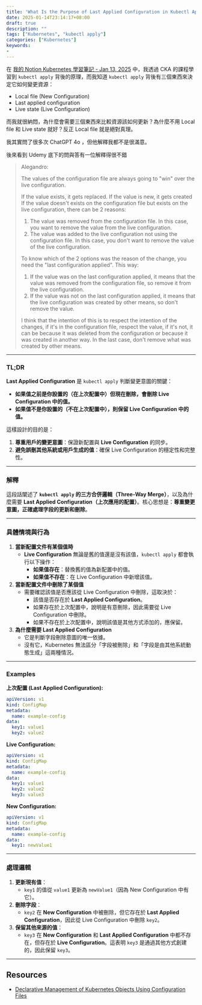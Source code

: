 ```yaml
---
title: 'What Is the Purpose of Last Applied Configuration in Kubectl Apply'
date: 2025-01-14T23:14:17+08:00
draft: true
description: ""
tags: ["Kubernetes", "kubectl apply"]
categories: ["Kubernetes"]
keywords:
- 
---
```

在 [我的 Notion Kubernetes 學習筆記 - Jan 13, 2025](https://shiun.notion.site/kubectl-apply-Last-applied-configuration-17aea7e0d9d08032a08ef251c7b55f1e?pvs=4) 中，我透過 CKA 的課程學習到 `kubectl apply` 背後的原理，而我知道 `kubectl apply` 背後有三個東西來決定它如何變更資源：

- Local file (New Configuration)
- Last applied configuration
- Live state (Live Configuration)

而我就很納悶，為什麼會需要三個東西來比較資源該如何更新？為什麼不用 Local file 和 Live state 就好？反正 Local file 就是絕對真理。

我其實問了很多次 ChatGPT 4o ，但他解釋我都不是很滿意。

後來看到 Udemy 底下的問與答有一位解釋得很不錯

> Alegandro:
>
>
> The values of the configuration file are always going to "win" over the live configuration.
>
> If the value exists, it gets replaced.
> If the value is new, it gets created
> If the value doesn't exists on the configuration file but exists on the live configuration, there can be 2 reasons:
>
> 1. The value was removed from the configuration file. In this case, you want to remove the value from the live configuration.
> 2. The value was added to the live configuration not using the configuration file. In this case, you don't want to remove the value of the live configuration.
>
> To know which of the 2 options was the reason of the change, you need the "last configuration applied".
> This way:
>
> 1. If the value was on the last configuration applied, it means that the value was removed from the configuration file, so remove it from the live configuration.
> 2. If the value was not on the last configuration applied, it means that the live configuration was created by other means, so don't remove the value.
>
> I think that the intention of this is to respect the intention of the changes, if it's in the configuration file, respect the value, if it's not, it can be because it was deleted from the configuration or because it was created in another way. In the last case, don't remove what was created by other means.

---

### TL;DR

**Last Applied Configuration** 是 `kubectl apply` 判斷變更意圖的關鍵：

- **如果值之前是你設置的（在上次配置中）但現在刪除，會刪除 Live Configuration 中的值。**
- **如果值不是你設置的（不在上次配置中），則保留 Live Configuration 中的值。**

這樣設計的目的是：

1. **尊重用戶的變更意圖**：保證新配置與 **Live Configuration** 的同步。
2. **避免誤刪其他系統或用戶生成的值**：確保 Live Configuration 的穩定性和完整性。

---

### **解釋**

這段話闡述了 **`kubectl apply` 的三方合併邏輯（Three-Way Merge）**，以及為什麼需要 **Last Applied Configuration（上次應用的配置）**。核心思想是：**尊重變更意圖，正確處理字段的更新和刪除**。

---

### **具體情境與行為**

1. **當新配置文件有某個值時**
    - **Live Configuration** 無論是舊的值還是沒有該值，`kubectl apply` 都會執行以下操作：
        - **如果值存在**：替換舊的值為新配置中的值。
        - **如果值不存在**：在 Live Configuration 中新增該值。
2. **當新配置文件中刪除了某個值**
    - 需要確認該值是否應該從 Live Configuration 中刪除，這取決於：
        - 該值是否存在於 **Last Applied Configuration**。
        - 如果存在於上次配置中，說明是有意刪除，因此需要從 Live Configuration 中刪除。
        - 如果不存在於上次配置中，說明該值是其他方式添加的，應保留。
3. **為什麼需要 Last Applied Configuration**
    - 它是判斷字段刪除意圖的唯一依據。
    - 沒有它，Kubernetes 無法區分「字段被刪除」和「字段是由其他系統動態生成」這兩種情況。

---

### Examples

**上次配置 (Last Applied Configuration):**

```yaml
apiVersion: v1
kind: ConfigMap
metadata:
  name: example-config
data:
  key1: value1
  key2: value2

```

**Live Configuration:**

```yaml
apiVersion: v1
kind: ConfigMap
metadata:
  name: example-config
data:
  key1: value1
  key2: value2
  key3: value3

```

**New Configuration:**

```yaml
apiVersion: v1
kind: ConfigMap
metadata:
  name: example-config
data:
  key1: newValue1

```

---

### **處理邏輯**

1. **更新現有值**：
    - `key1` 的值從 `value1` 更新為 `newValue1`（因為 New Configuration 中有它）。
2. **刪除字段**：
    - `key2` 在 **New Configuration** 中被刪除，但它存在於 **Last Applied Configuration**，因此從 Live Configuration 中刪除 `key2`。
3. **保留其他來源的值**：
    - `key3` 在 **New Configuration** 和 **Last Applied Configuration** 中都不存在，但存在於 **Live Configuration**。這表明 `key3` 是通過其他方式創建的，因此保留 `key3`。

---

## Resources

- [Declarative Management of Kubernetes Objects Using Configuration Files](https://kubernetes.io/docs/tasks/manage-kubernetes-objects/declarative-config/)
